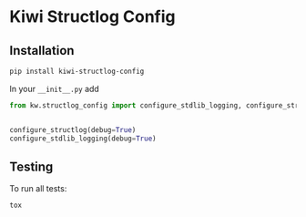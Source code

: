 # Kiwi Structlog Config

## Installation

```bash
pip install kiwi-structlog-config
```

In your `__init__.py` add

```python
from kw.structlog_config import configure_stdlib_logging, configure_structlog


configure_structlog(debug=True)
configure_stdlib_logging(debug=True)
```

## Testing

To run all tests:

```
tox
```
